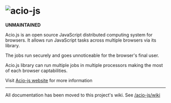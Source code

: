 # ![acio-js](https://joseconstela.github.io/acio-js/images/header.png)

**UNMAINTAINED**

Acio.js is an open source JavaScript distributed computing system for browsers. It allows run JavaScript tasks across multiple browsers via its library.

The jobs run securely and goes unnoticeable for the browser's final user.

Acio.js library can run multiple jobs in multiple processors making the most of each browser captabilities.

Visit [Acio-js website](https://joseconstela.github.io/acio-js/) for more information

<hr>

All documentation has been moved to this project's wiki. See [/acio-js/wiki](https://github.com/joseconstela/acio-js/wiki)
